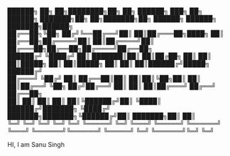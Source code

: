 
██████╗ ██╗   ██╗████████╗██╗  ██╗ ██████╗ ███╗   ██╗    ██████╗ ███████╗██╗   ██╗███████╗██╗      ██████╗ ██████╗ ███████╗██████╗     
██╔══██╗╚██╗ ██╔╝╚══██╔══╝██║  ██║██╔═══██╗████╗  ██║    ██╔══██╗██╔════╝██║   ██║██╔════╝██║     ██╔═══██╗██╔══██╗██╔════╝██╔══██╗    
██████╔╝ ╚████╔╝    ██║   ███████║██║   ██║██╔██╗ ██║    ██║  ██║█████╗  ██║   ██║█████╗  ██║     ██║   ██║██████╔╝█████╗  ██████╔╝    
██╔═══╝   ╚██╔╝     ██║   ██╔══██║██║   ██║██║╚██╗██║    ██║  ██║██╔══╝  ╚██╗ ██╔╝██╔══╝  ██║     ██║   ██║██╔═══╝ ██╔══╝  ██╔══██╗    
██║        ██║      ██║   ██║  ██║╚██████╔╝██║ ╚████║    ██████╔╝███████╗ ╚████╔╝ ███████╗███████╗╚██████╔╝██║     ███████╗██║  ██║    
╚═╝        ╚═╝      ╚═╝   ╚═╝  ╚═╝ ╚═════╝ ╚═╝  ╚═══╝    ╚═════╝ ╚══════╝  ╚═══╝  ╚══════╝╚══════╝ ╚═════╝ ╚═╝     ╚══════╝╚═╝  ╚═╝    
                                                                                                                                       


HI, I am Sanu Singh 
